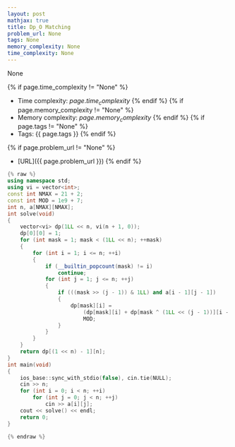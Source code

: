 ```yaml
---
layout: post
mathjax: true
title: Dp_O Matching
problem_url: None
tags: None
memory_complexity: None
time_complexity: None
---
```


None


{% if page.time_complexity != "None" %}
- Time complexity: ${{ page.time_complexity }}$
{% endif %}
{% if page.memory_complexity != "None" %}
- Memory complexity: ${{ page.memory_complexity }}$
{% endif %}
{% if page.tags != "None" %}
- Tags: {{ page.tags }}
{% endif %}

{% if page.problem_url != "None" %}
- [URL]({{ page.problem_url }})
{% endif %}

```cpp
{% raw %}
using namespace std;
using vi = vector<int>;
const int NMAX = 21 + 2;
const int MOD = 1e9 + 7;
int n, a[NMAX][NMAX];
int solve(void)
{
    vector<vi> dp(1LL << n, vi(n + 1, 0));
    dp[0][0] = 1;
    for (int mask = 1; mask < (1LL << n); ++mask)
    {
        for (int i = 1; i <= n; ++i)
        {
            if (__builtin_popcount(mask) != i)
                continue;
            for (int j = 1; j <= n; ++j)
            {
                if (((mask >> (j - 1)) & 1LL) and a[i - 1][j - 1])
                {
                    dp[mask][i] =
                        (dp[mask][i] + dp[mask ^ (1LL << (j - 1))][i - 1]) %
                        MOD;
                }
            }
        }
    }
    return dp[(1 << n) - 1][n];
}
int main(void)
{
    ios_base::sync_with_stdio(false), cin.tie(NULL);
    cin >> n;
    for (int i = 0; i < n; ++i)
        for (int j = 0; j < n; ++j)
            cin >> a[i][j];
    cout << solve() << endl;
    return 0;
}

{% endraw %}
```
